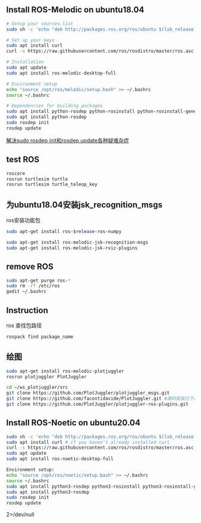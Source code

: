 ## Install ROS-Melodic on ubuntu18.04
```bash
# Setup your sources.list
sudo sh -c 'echo "deb http://packages.ros.org/ros/ubuntu $(lsb_release -sc) main" > /etc/apt/sources.list.d/ros-latest.list'

# Set up your keys
sudo apt install curl 
curl -s https://raw.githubusercontent.com/ros/rosdistro/master/ros.asc | sudo apt-key add -

# Installation
sudo apt update
sudo apt install ros-melodic-desktop-full

# Environment setup
echo "source /opt/ros/melodic/setup.bash" >> ~/.bashrc
source ~/.bashrc

# Dependencies for building packages
sudo apt install python-rosdep python-rosinstall python-rosinstall-generator python-wstool build-essential
sudo apt install python-rosdep
sudo rosdep init
rosdep update
```
[解决sudo rosdep init和rosdep update各种疑难杂症](https://blog.csdn.net/Twilightzr/article/details/121714894)
## test ROS
```bash
roscore
rosrun turtlesim turtle
rosrun turtlesim turtle_teleop_key
```
## 为ubuntu18.04安装jsk_recognition_msgs
ros安装功能包
```bash
sudo apt-get install ros-$release-ros-numpy
```

```bash
sudo apt-get install ros-melodic-jsk-recognition-msgs
sudo apt-get install ros-melodic-jsk-rviz-plugins
```
## remove ROS 
```bash
sudo apt-get purge ros-*
sudo rm -rf /etc/ros
gedit ~/.bashrc
```

## Instruction
ros 查找包路径
```bash
rospack find package_name
```

## 绘图
```bash
sudo apt-get install ros-melodic-plotjuggler
rosrun plotjuggler PlotJuggler

cd ~/ws_plotjuggler/src
git clone https://github.com/PlotJuggler/plotjuggler_msgs.git
git clone https://github.com/facontidavide/PlotJuggler.git #源码安装已下载
git clone https://github.com/PlotJuggler/plotjuggler-ros-plugins.git

```

## Install ROS-Noetic on ubuntu20.04
```bash
sudo sh -c 'echo "deb http://packages.ros.org/ros/ubuntu $(lsb_release -sc) main" > /etc/apt/sources.list.d/ros-latest.list'
sudo apt install curl # if you haven't already installed curl
curl -s https://raw.githubusercontent.com/ros/rosdistro/master/ros.asc | sudo apt-key add -
sudo apt update
sudo apt install ros-noetic-desktop-full

Environment setup:
echo "source /opt/ros/noetic/setup.bash" >> ~/.bashrc
source ~/.bashrc
sudo apt install python3-rosdep python3-rosinstall python3-rosinstall-generator python3-wstool build-essential
sudo apt install python3-rosdep
sudo rosdep init
rosdep update
```
2>/dev/null
